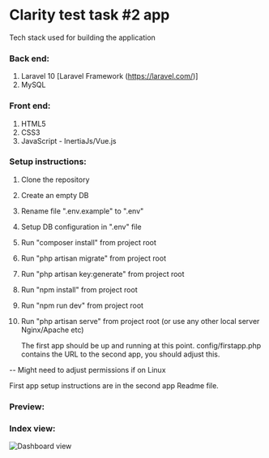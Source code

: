 # Clarity test task #2 app

Tech stack used for building the application

### Back end:

1. Laravel 10 [Laravel Framework (https://laravel.com/)]
2. MySQL
   
### Front end:

1. HTML5
2. CSS3
2. JavaScript - InertiaJs/Vue.js

### Setup instructions:

1. Clone the repository
2. Create an empty DB
3. Rename file ".env.example" to ".env"
4. Setup DB configuration in ".env" file
5. Run "composer install" from project root
6. Run "php artisan migrate" from project root
7. Run "php artisan key:generate" from project root
8. Run "npm install" from project root
9. Run "npm run dev" from project root
10. Run "php artisan serve" from project root (or use any other local server Nginx/Apache etc)

    The first app should be up and running at this point.
    config/firstapp.php contains the URL to the second app, you should adjust this.

-- Might need to adjust permissions if on Linux

First app setup instructions are in the second app Readme file.

### Preview:
 
### Index view:
![Dashboard view](https://i.imgur.com/BFQEspS.png "Dashboard view")
